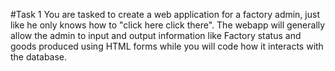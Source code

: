 #Task 1
You are tasked to create a web application for a factory admin, just like he only knows how to "click here click there".
The webapp will generally allow the admin to input and output information like Factory status and goods produced using HTML forms while you will code how it interacts with the database.
